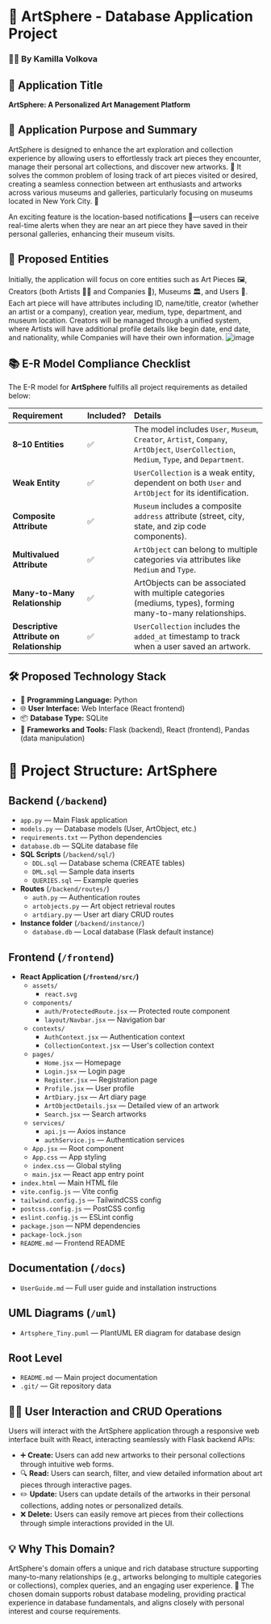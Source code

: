 # 🎨 ArtSphere - Database Application Project

### 🙋‍♂️ By Kamilla Volkova

## 🚀 Application Title
**ArtSphere: A Personalized Art Management Platform**

## 🎯 Application Purpose and Summary
ArtSphere is designed to enhance the art exploration and collection experience by allowing users to effortlessly track art pieces they encounter, manage their personal art collections, and discover new artworks. 🌟 It solves the common problem of losing track of art pieces visited or desired, creating a seamless connection between art enthusiasts and artworks across various museums and galleries, particularly focusing on museums located in New York City. 🗽

An exciting feature is the location-based notifications 📍—users can receive real-time alerts when they are near an art piece they have saved in their personal galleries, enhancing their museum visits.

## 📌 Proposed Entities
Initially, the application will focus on core entities such as Art Pieces 🖼️, Creators (both Artists 👨‍🎨 and Companies 🏢), Museums 🏛️, and Users 👥.
Each art piece will have attributes including ID, name/title, creator (whether an artist or a company), creation year, medium, type, department, and museum location.
Creators will be managed through a unified system, where Artists will have additional profile details like begin date, end date, and nationality, while Companies will have their own information.
![image](https://github.com/user-attachments/assets/fa61d93e-8f9d-4809-a4ef-af7780c1fd94)

## 📚 E-R Model Compliance Checklist

The E-R model for **ArtSphere** fulfills all project requirements as detailed below:

| **Requirement** | **Included?** | **Details** |
|:-----------------|:--------------|:------------|
| **8–10 Entities** | ✅ | The model includes `User`, `Museum`, `Creator`, `Artist`, `Company`, `ArtObject`, `UserCollection`, `Medium`, `Type`, and `Department`. |
| **Weak Entity** | ✅ | `UserCollection` is a weak entity, dependent on both `User` and `ArtObject` for its identification. |
| **Composite Attribute** | ✅ | `Museum` includes a composite `address` attribute (street, city, state, and zip code components). |
| **Multivalued Attribute** | ✅ | `ArtObject` can belong to multiple categories via attributes like `Medium` and `Type`. |
| **Many-to-Many Relationship** | ✅ | ArtObjects can be associated with multiple categories (mediums, types), forming many-to-many relationships. |
| **Descriptive Attribute on Relationship** | ✅ | `UserCollection` includes the `added_at` timestamp to track when a user saved an artwork. |



## 🛠️ Proposed Technology Stack
- 🐍 **Programming Language:** Python
- 🌐 **User Interface:** Web Interface (React frontend)
- 📦 **Database Type:** SQLite
- 🚧 **Frameworks and Tools:** Flask (backend), React (frontend), Pandas (data manipulation)
  
# 📂 Project Structure: ArtSphere

## Backend (`/backend`)
- `app.py` — Main Flask application
- `models.py` — Database models (User, ArtObject, etc.)
- `requirements.txt` — Python dependencies
- `database.db` — SQLite database file
- **SQL Scripts** (`/backend/sql/`)
  - `DDL.sql` — Database schema (CREATE tables)
  - `DML.sql` — Sample data inserts
  - `QUERIES.sql` — Example queries
- **Routes** (`/backend/routes/`)
  - `auth.py` — Authentication routes
  - `artobjects.py` — Art object retrieval routes
  - `artdiary.py` — User art diary CRUD routes
- **Instance folder** (`/backend/instance/`)
  - `database.db` — Local database (Flask default instance)

## Frontend (`/frontend`)
- **React Application (`/frontend/src/`)**
  - `assets/`
    - `react.svg`
  - `components/`
    - `auth/ProtectedRoute.jsx` — Protected route component
    - `layout/Navbar.jsx` — Navigation bar
  - `contexts/`
    - `AuthContext.jsx` — Authentication context
    - `CollectionContext.jsx` — User's collection context
  - `pages/`
    - `Home.jsx` — Homepage
    - `Login.jsx` — Login page
    - `Register.jsx` — Registration page
    - `Profile.jsx` — User profile
    - `ArtDiary.jsx` — Art diary page
    - `ArtObjectDetails.jsx` — Detailed view of an artwork
    - `Search.jsx` — Search artworks
  - `services/`
    - `api.js` — Axios instance
    - `authService.js` — Authentication services
  - `App.jsx` — Root component
  - `App.css` — App styling
  - `index.css` — Global styling
  - `main.jsx` — React app entry point
- `index.html` — Main HTML file
- `vite.config.js` — Vite config
- `tailwind.config.js` — TailwindCSS config
- `postcss.config.js` — PostCSS config
- `eslint.config.js` — ESLint config
- `package.json` — NPM dependencies
- `package-lock.json`
- `README.md` — Frontend README

## Documentation (`/docs`)
- `UserGuide.md` — Full user guide and installation instructions

## UML Diagrams (`/uml`)
- `Artsphere_Tiny.puml` — PlantUML ER diagram for database design

## Root Level
- `README.md` — Main project documentation
- `.git/` — Git repository data




## 👩‍💻 User Interaction and CRUD Operations
Users will interact with the ArtSphere application through a responsive web interface built with React, interacting seamlessly with Flask backend APIs:

- ➕ **Create:** Users can add new artworks to their personal collections through intuitive web forms.
- 🔍 **Read:** Users can search, filter, and view detailed information about art pieces through interactive pages.
- ✏️ **Update:** Users can update details of the artworks in their personal collections, adding notes or personalized details.
- ❌ **Delete:** Users can easily remove art pieces from their collections through simple interactions provided in the UI.

## 💡 Why This Domain?
ArtSphere's domain offers a unique and rich database structure supporting many-to-many relationships (e.g., artworks belonging to multiple categories or collections), complex queries, and an engaging user experience. 🎉 The chosen domain supports robust database modeling, providing practical experience in database fundamentals, and aligns closely with personal interest and course requirements.
